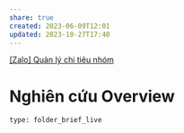 ```yaml
---
share: true
created: 2023-06-09T12:01
updated: 2023-10-27T17:40
---
```

[[Zalo] Quản lý chi tiêu nhóm](https://ptdat.notion.site/Zalo-Qu-n-l-chi-ti-u-nh-m-1e3961ef2cd040858538ffbb1dbedd3d)
# Nghiên cứu Overview
 
```ccard
type: folder_brief_live
```
